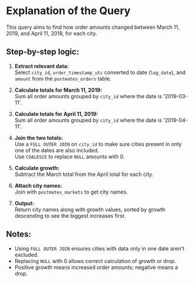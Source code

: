 # Explanation of the Query

This query aims to find how order amounts changed between March 11, 2019, and April 11, 2019, for each city.

## Step-by-step logic:

1. **Extract relevant data:**  
   Select `city_id`, `order_timestamp_utc` converted to date (`log_date`), and `amount` from the `postmates_orders` table.

2. **Calculate totals for March 11, 2019:**  
   Sum all order amounts grouped by `city_id` where the date is '2019-03-11'.

3. **Calculate totals for April 11, 2019:**  
   Sum all order amounts grouped by `city_id` where the date is '2019-04-11'.

4. **Join the two totals:**  
   Use a `FULL OUTER JOIN` on `city_id` to make sure cities present in only one of the dates are also included.  
   Use `COALESCE` to replace `NULL` amounts with 0.

5. **Calculate growth:**  
   Subtract the March total from the April total for each city.

6. **Attach city names:**  
   Join with `postmates_markets` to get city names.

7. **Output:**  
   Return city names along with growth values, sorted by growth descending to see the biggest increases first.

## Notes:

- Using `FULL OUTER JOIN` ensures cities with data only in one date aren't excluded.
- Replacing `NULL` with 0 allows correct calculation of growth or drop.
- Positive growth means increased order amounts; negative means a drop.
